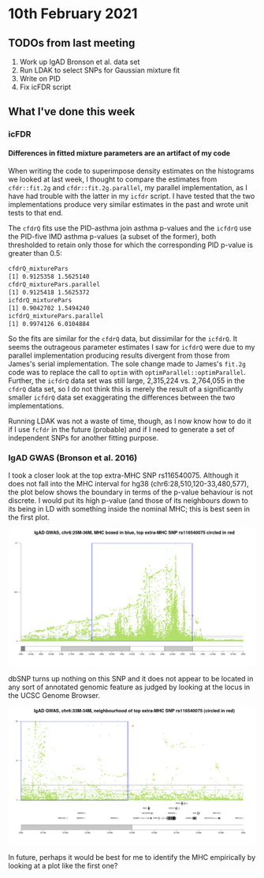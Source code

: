 # 10th February 2021

## TODOs from last meeting

1. Work up IgAD Bronson et al. data set
2. Run LDAK to select SNPs for Gaussian mixture fit
3. Write on PID
4. Fix icFDR script

## What I've done this week

### icFDR 

#### Differences in fitted mixture parameters are an artifact of my code

When writing the code to superimpose density estimates on the histograms we looked at last week, I thought to compare the estimates from `cfdr::fit.2g` and `cfdr::fit.2g.parallel`, my parallel implementation, as I have had trouble with the latter in my `icfdr` script. I have tested that the two implementations produce very similar estimates in the past and wrote unit tests to that end. 

The `cfdrQ` fits use the PID-asthma join asthma p-values and the `icfdrQ` use the PID-five IMD asthma p-values (a subset of the former), both thresholded to retain only those for which the corresponding PID p-value is greater than 0.5:

    cfdrQ_mixturePars
    [1] 0.9125358 1.5625140
    cfdrQ_mixturePars.parallel
    [1] 0.9125418 1.5625372
    icfdrQ_mixturePars
    [1] 0.9042702 1.5494240
    icfdrQ_mixturePars.parallel
    [1] 0.9974126 6.0104884
  
So the fits are similar for the `cfdrQ` data, but dissimilar for the `icfdrQ`. It seems the outrageous parameter estimates I saw for `icfdrQ` were due to my parallel implementation producing results divergent from those from James's serial implementation. The sole change made to James's `fit.2g` code was to replace the call to `optim` with `optimParallel::optimParallel`. Further, the `icfdrQ` data set was still large, 2,315,224 vs. 2,764,055 in the `cfdrQ` data set, so I do not think this is merely the result of a significantly smaller `icfdrQ` data set exaggerating the differences between the two implementations. 

Running LDAK was not a waste of time, though, as I now know how to do it if I use `fcfdr` in the future (probable) and if I need to generate a set of independent SNPs for another fitting purpose. 

### IgAD GWAS (Bronson et al. 2016)

I took a closer look at the top extra-MHC SNP rs116540075. Although it does not fall into the MHC interval for hg38 (chr6:28,510,120-33,480,577), the plot below shows the boundary in terms of the p-value behaviour is not discrete. I would put its high p-value (and those of its neighbours down to its being in LD with something inside the nominal MHC; this is best seen in the first plot.    

![](/images/100221/igadZoom.png)

dbSNP turns up nothing on this SNP and it does not appear to be located in any sort of annotated genomic feature as judged by looking at the locus in the UCSC Genome Browser.

![](/images/100221/igadZoomToTopSnp.png)

In future, perhaps it would be best for me to identify the MHC empirically by looking at a plot like the first one?

